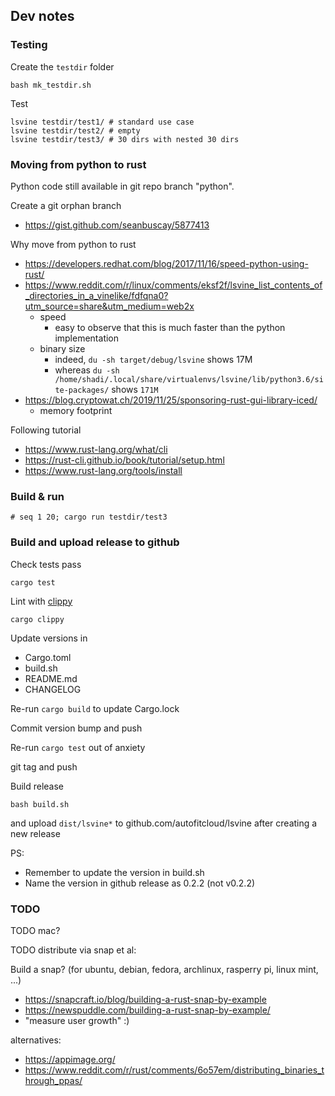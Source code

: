 ## Dev notes

### Testing

Create the `testdir` folder

```
bash mk_testdir.sh
```

Test

```
lsvine testdir/test1/ # standard use case
lsvine testdir/test2/ # empty
lsvine testdir/test3/ # 30 dirs with nested 30 dirs
```

### Moving from python to rust

Python code still available in git repo branch "python".

Create a git orphan branch

- https://gist.github.com/seanbuscay/5877413


Why move from python to rust

- https://developers.redhat.com/blog/2017/11/16/speed-python-using-rust/
- https://www.reddit.com/r/linux/comments/eksf2f/lsvine_list_contents_of_directories_in_a_vinelike/fdfqna0?utm_source=share&utm_medium=web2x
    - speed
        - easy to observe that this is much faster than the python implementation
    - binary size
        - indeed, `du -sh target/debug/lsvine` shows 17M
        - whereas `du -sh /home/shadi/.local/share/virtualenvs/lsvine/lib/python3.6/site-packages/` shows `171M`
- https://blog.cryptowat.ch/2019/11/25/sponsoring-rust-gui-library-iced/
  - memory footprint


Following tutorial

- https://www.rust-lang.org/what/cli
- https://rust-cli.github.io/book/tutorial/setup.html
- https://www.rust-lang.org/tools/install


### Build & run

```
# seq 1 20; cargo run testdir/test3
```


### Build and upload release to github

Check tests pass

```
cargo test
```

Lint with [clippy](https://github.com/rust-lang/rust-clippy)

```
cargo clippy
```

Update versions in

- Cargo.toml
- build.sh
- README.md
- CHANGELOG

Re-run `cargo build` to update Cargo.lock

Commit version bump and push

Re-run `cargo test` out of anxiety

git tag and push

Build release

```
bash build.sh
```
and upload `dist/lsvine*` to github.com/autofitcloud/lsvine after creating a new release

PS:

- Remember to update the version in build.sh
- Name the version in github release as 0.2.2 (not v0.2.2)


### TODO

TODO mac?

TODO distribute via snap et al:

Build a snap? (for ubuntu, debian, fedora, archlinux, rasperry pi, linux mint, ...)
- https://snapcraft.io/blog/building-a-rust-snap-by-example
- https://newspuddle.com/building-a-rust-snap-by-example/
- "measure user growth" :)

alternatives:
- https://appimage.org/
- https://www.reddit.com/r/rust/comments/6o57em/distributing_binaries_through_ppas/
